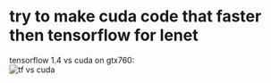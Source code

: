 # try to make cuda code that faster then tensorflow for lenet  

tensorflow 1.4 vs cuda on gtx760:  
![tf vs cuda](https://github.com/vedenev/cpp_cuda_speedup_lenet/times_semilogy_tf_1_4_vs_cuda_gtx760__2020_03_23.png)



